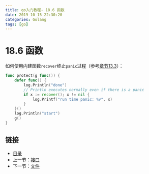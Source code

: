 ```yaml
---
title: go入门教程- 18.6 函数   
date: 2019-10-15 22:30:20   
categories: Golang   
tags: [go]   
---
```

# 18.6 函数

如何使用内建函数`recover`终止`panic`过程（参考[章节13.3](file://13.3.md)）：
    
```go
func protect(g func()) {
    defer func() {
        log.Println("done")
        // Println executes normally even if there is a panic
        if x := recover(); x != nil {
            log.Printf("run time panic: %v", x)
        }
    }()
    log.Println("start")
    g()
}
```

## 链接

- [目录](https://blog.zshipu.com/go%E5%85%A5%E9%97%A8%E6%95%99%E7%A8%8B/index.html)
- 上一节：[接口](file://18.5.md)
- 下一节：[文件](file://18.7.md)